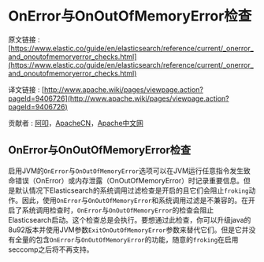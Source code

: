 # OnError与OnOutOfMemoryError检查

原文链接 : [https://www.elastic.co/guide/en/elasticsearch/reference/current/_onerror_and_onoutofmemoryerror_checks.html](https://www.elastic.co/guide/en/elasticsearch/reference/current/_onerror_and_onoutofmemoryerror_checks.html)

译文链接 : [http://www.apache.wiki/pages/viewpage.action?pageId=9406726](http://www.apache.wiki/pages/viewpage.action?pageId=9406726)

贡献者 : [阿叩](/display/~luanqing)，[ApacheCN](/display/~apachecn)，[Apache中文网](/display/~apachechina)

## OnError与OnOutOfMemoryError检查

启用JVM的`OnError`与`OnOutOfMemoryError`选项可以在JVM运行任意指令发生致命错误（OnError）或内存泄露（OnOutOfMemoryError）时记录重要信息。但是默认情况下Elasticsearch的系统调用过滤检查是开启的且它们会阻止`froking`动作。因此，使用`OnError`与`OnOutOfMemoryError`和系统调用过滤是不兼容的。在开启了系统调用检查时，`OnError`与`OnOutOfMemoryError`的检查会阻止Elasticsearch启动。这个检查总是会执行。要想通过此检查，你可以升级java的8u92版本并使用JVM参数`ExitOnOutOfMemoryError`参数来替代它们。但是它并没有全量的包含`OnError`与`OnOutOfMemoryError`的功能，随意的`froking`在启用seccomp之后将不再支持。